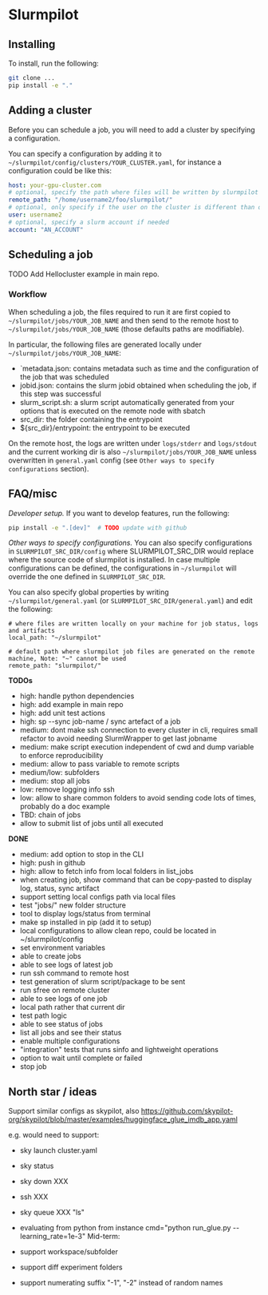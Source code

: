 # Slurmpilot

## Installing

To install, run the following:
```bash
git clone ...
pip install -e "."  
```

## Adding a cluster
Before you can schedule a job, you will need to add a cluster by specifying a configuration.

You can specify a configuration by adding it to `~/slurmpilot/config/clusters/YOUR_CLUSTER.yaml`, for instance a configuration could 
be like this:
```yaml
host: your-gpu-cluster.com
# optional, specify the path where files will be written by slurmpilot on the remote machine, default to ~/slurmpilot
remote_path: "/home/username2/foo/slurmpilot/"
# optional, only specify if the user on the cluster is different than on your local machine
user: username2  
# optional, specify a slurm account if needed
account: "AN_ACCOUNT"  
```

## Scheduling a job
TODO Add Hellocluster example in main repo.

### Workflow
When scheduling a job, the files required to run it are first copied to `~/slurmpilot/jobs/YOUR_JOB_NAME` and then
send to the remote host to `~/slurmpilot/jobs/YOUR_JOB_NAME` (those defaults paths are modifiable).

In particular, the following files are generated locally under `~/slurmpilot/jobs/YOUR_JOB_NAME`:
* `metadata.json: contains metadata such as time and the configuration of the job that was scheduled
* jobid.json: contains the slurm jobid obtained when scheduling the job, if this step was successful
* slurm_script.sh: a slurm script automatically generated from your options that is executed on the remote node with sbatch
* src_dir: the folder containing the entrypoint
* ${src_dir}/entrypoint: the entrypoint to be executed

On the remote host, the logs are written under `logs/stderr` and `logs/stdout` and the current working dir is also 
`~/slurmpilot/jobs/YOUR_JOB_NAME` unless overwritten in `general.yaml` config (see `Other ways to specify configurations` section).

## FAQ/misc

*Developer setup.*
If you want to develop features, run the following:
```bash
pip install -e ".[dev]"  # TODO update with github
```

*Other ways to specify configurations.*
You can also specify configurations in `SLURMPILOT_SRC_DIR/config` where SLURMPILOT_SRC_DIR would replace
where the source code of slurmpilot is installed.
In case multiple configurations can be defined, the configurations in `~/slurmpilot` will override the one defined 
in `SLURMPILOT_SRC_DIR`.

You can also specify global properties by writing `~/slurmpilot/general.yaml` (or `SLURMPILOT_SRC_DIR/general.yaml`)
and edit the following:
```
# where files are written locally on your machine for job status, logs and artifacts
local_path: "~/slurmpilot"  

# default path where slurmpilot job files are generated on the remote machine, Note: "~" cannot be used
remote_path: "slurmpilot/"
```

**TODOs**
* high: handle python dependencies
* high: add example in main repo
* high: add unit test actions
* high: sp --sync job-name  / sync artefact of a job
* medium: dont make ssh connection to every cluster in cli, requires small refactor to avoid needing SlurmWrapper to get last jobname
* medium: make script execution independent of cwd and dump variable to enforce reproducibility
* medium: allow to pass variable to remote scripts
* medium/low: subfolders
* medium: stop all jobs
* low: remove logging info ssh
* low: allow to share common folders to avoid sending code lots of times, probably do a doc example
* TBD: chain of jobs
* allow to submit list of jobs until all executed

**DONE**
* medium: add option to stop in the CLI 
* high: push in github 
* high: allow to fetch info from local folders in list_jobs
* when creating job, show command that can be copy-pasted to display log, status, sync artifact
* support setting local configs path via local files
* test "jobs/" new folder structure
* tool to display logs/status from terminal
* make sp installed in pip (add it to setup)
* local configurations to allow clean repo, could be located in ~/slurmpilot/config
* set environment variables
* able to create jobs
* able to see logs of latest job
* run ssh command to remote host
* test generation of slurm script/package to be sent
* run sfree on remote cluster
* able to see logs of one job
* local path rather that current dir
* test path logic
* able to see status of jobs
* list all jobs and see their status
* enable multiple configurations
* "integration" tests that runs sinfo and lightweight operations 
* option to wait until complete or failed
* stop job


## North star / ideas
Support similar configs as skypilot, also 
https://github.com/skypilot-org/skypilot/blob/master/examples/huggingface_glue_imdb_app.yaml

e.g. would need to support:
* sky launch cluster.yaml
* sky status
* sky down XXX
* ssh XXX
* sky queue XXX "ls"

* evaluating from python from instance cmd="python run_glue.py --learning_rate=1e-3"
Mid-term: 
* support workspace/subfolder
* support diff experiment folders
* support numerating suffix "-1", "-2" instead of random names

